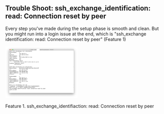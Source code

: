 ## Trouble Shoot: ssh_exchange_identification: read: Connection reset by peer

Every step you've made during the setup phase is smooth and clean. But you might run into a login issue at the end, which is "ssh_exchange identification: read: Connection reset by peer" (Feature 1)

<img src = "images/1.png" style="width: 45%"> 

Feature 1. ssh_exchange_identifiaction: read: Connection reset by peer 

